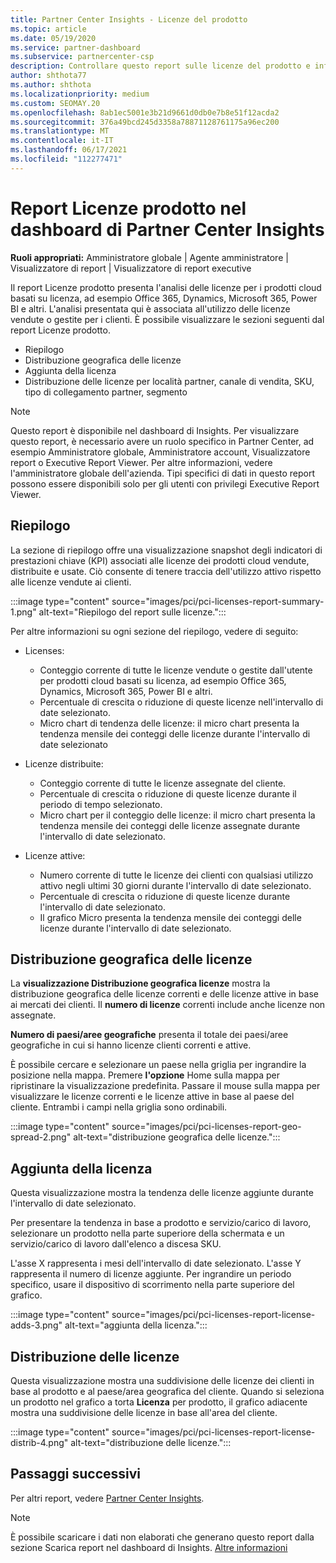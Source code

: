 ```yaml
---
title: Partner Center Insights - Licenze del prodotto
ms.topic: article
ms.date: 05/19/2020
ms.service: partner-dashboard
ms.subservice: partnercenter-csp
description: Controllare questo report sulle licenze del prodotto e informazioni su come migliorare i prodotti cloud basati su licenza che si vendono o gestiscono per i clienti.
author: shthota77
ms.author: shthota
ms.localizationpriority: medium
ms.custom: SEOMAY.20
ms.openlocfilehash: 8ab1ec5001e3b21d9661d0db0e7b8e51f12acda2
ms.sourcegitcommit: 376a49bcd245d3358a78871128761175a96ec200
ms.translationtype: MT
ms.contentlocale: it-IT
ms.lasthandoff: 06/17/2021
ms.locfileid: "112277471"
---
```

# <a name="product-licenses-report-in-the-partner-center-insights-dashboard"></a>Report Licenze prodotto nel dashboard di Partner Center Insights

**Ruoli appropriati:** Amministratore globale | Agente amministratore | Visualizzatore di report | Visualizzatore di report executive

Il report Licenze prodotto presenta l'analisi delle licenze per i prodotti cloud basati su licenza, ad esempio Office 365, Dynamics, Microsoft 365, Power BI e altri. L'analisi presentata qui è associata all'utilizzo delle licenze vendute o gestite per i clienti. È possibile visualizzare le sezioni seguenti dal report Licenze prodotto.

- Riepilogo
- Distribuzione geografica delle licenze
- Aggiunta della licenza
- Distribuzione delle licenze per località partner, canale di vendita, SKU, tipo di collegamento partner, segmento

 > [!NOTE]
 > Questo report è disponibile nel dashboard di Insights. Per visualizzare questo report, è necessario avere un ruolo specifico in Partner Center, ad esempio Amministratore globale, Amministratore account, Visualizzatore report o Executive Report Viewer. Per altre informazioni, vedere l'amministratore globale dell'azienda. Tipi specifici di dati in questo report possono essere disponibili solo per gli utenti con privilegi Executive Report Viewer.

## <a name="summary"></a>Riepilogo

La sezione di riepilogo offre una visualizzazione snapshot degli indicatori di prestazioni chiave (KPI) associati alle licenze dei prodotti cloud vendute, distribuite e usate. Ciò consente di tenere traccia dell'utilizzo attivo rispetto alle licenze vendute ai clienti.

:::image type="content" source="images/pci/pci-licenses-report-summary-1.png" alt-text="Riepilogo del report sulle licenze.":::

Per altre informazioni su ogni sezione del riepilogo, vedere di seguito:

- Licenses: 
  - Conteggio corrente di tutte le licenze vendute o gestite dall'utente per prodotti cloud basati su licenza, ad esempio Office 365, Dynamics, Microsoft 365, Power BI e altri.
  - Percentuale di crescita o riduzione di queste licenze nell'intervallo di date selezionato.
  - Micro chart di tendenza delle licenze: il micro chart presenta la tendenza mensile dei conteggi delle licenze durante l'intervallo di date selezionato

- Licenze distribuite:
  - Conteggio corrente di tutte le licenze assegnate del cliente.
  - Percentuale di crescita o riduzione di queste licenze durante il periodo di tempo selezionato.
  - Micro chart per il conteggio delle licenze: il micro chart presenta la tendenza mensile dei conteggi delle licenze assegnate durante l'intervallo di date selezionato.

- Licenze attive: 
  - Numero corrente di tutte le licenze dei clienti con qualsiasi utilizzo attivo negli ultimi 30 giorni durante l'intervallo di date selezionato.
  - Percentuale di crescita o riduzione di queste licenze durante l'intervallo di date selezionato.
  - Il grafico Micro presenta la tendenza mensile dei conteggi delle licenze durante l'intervallo di date selezionato.

## <a name="geographical-spread-of-licenses"></a>Distribuzione geografica delle licenze

La **visualizzazione Distribuzione geografica licenze** mostra la distribuzione geografica delle licenze correnti e delle licenze attive in base ai mercati dei clienti. Il **numero di licenze** correnti include anche licenze non assegnate.

**Numero di paesi/aree geografiche** presenta il totale dei paesi/aree geografiche in cui si hanno licenze clienti correnti e attive.

È possibile cercare e selezionare un paese nella griglia per ingrandire la posizione nella mappa. Premere **l'opzione** Home sulla mappa per ripristinare la visualizzazione predefinita. Passare il mouse sulla mappa per visualizzare le licenze correnti e le licenze attive in base al paese del cliente. Entrambi i campi nella griglia sono ordinabili.

:::image type="content" source="images/pci/pci-licenses-report-geo-spread-2.png" alt-text="distribuzione geografica delle licenze.":::

## <a name="license-adds"></a>Aggiunta della licenza

Questa visualizzazione mostra la tendenza delle licenze aggiunte durante l'intervallo di date selezionato. 

Per presentare la tendenza in base a prodotto e servizio/carico di lavoro, selezionare un prodotto nella parte superiore della schermata e un servizio/carico di lavoro dall'elenco a discesa SKU.

L'asse X rappresenta i mesi dell'intervallo di date selezionato. L'asse Y rappresenta il numero di licenze aggiunte. Per ingrandire un periodo specifico, usare il dispositivo di scorrimento nella parte superiore del grafico.

:::image type="content" source="images/pci/pci-licenses-report-license-adds-3.png" alt-text="aggiunta della licenza.":::

## <a name="license-distribution"></a>Distribuzione delle licenze

Questa visualizzazione mostra una suddivisione delle licenze dei clienti in base al prodotto e al paese/area geografica del cliente. Quando si seleziona un prodotto nel grafico a torta **Licenza** per prodotto, il grafico adiacente mostra una suddivisione delle licenze in base all'area del cliente.

:::image type="content" source="images/pci/pci-licenses-report-license-distrib-4.png" alt-text="distribuzione delle licenze.":::

## <a name="next-steps"></a>Passaggi successivi

Per altri report, vedere [Partner Center Insights](partner-center-insights.md).

>[!NOTE] 
> È possibile scaricare i dati non elaborati che generano questo report dalla sezione Scarica report nel dashboard di Insights. [Altre informazioni](pci-download-reports.md)
